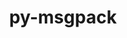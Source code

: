 ---
title: "py-msgpack"
layout: cache
categories: [package, develop-2024-01-28]
meta: {"versions": ["1.0.5"], "compilers": ["gcc@=11.4.0", "gcc@=7.5.0", "gcc@=9.4.0", "oneapi@=2024.0.0"], "oss": ["ubuntu18.04", "ubuntu20.04", "ubuntu22.04"], "platforms": ["linux"], "targets": ["neoverse_v1", "neoverse_v2", "ppc64le", "x86_64_v3"], "stacks": ["developer-tools", "e4s", "e4s-neoverse-v2", "e4s-neoverse_v1", "e4s-oneapi", "e4s-power", "root"], "num_specs": 6, "num_specs_by_stack": {"developer-tools": 1, "root": 6, "e4s-neoverse_v1": 1, "e4s-power": 1, "e4s": 1, "e4s-neoverse-v2": 1, "e4s-oneapi": 1}}
spec_details: [{"hash": "f22xoogreudwa7cfkoukhl73trvdbehf", "compiler": "gcc@=7.5.0", "versions": ["1.0.5"], "os": "ubuntu18.04", "platform": "linux", "target": "x86_64_v3", "variants": ["build_system=python_pip"], "stacks": ["developer-tools", "root"], "size": "-", "tarball": "https://binaries.spack.io/releases/develop-2024-01-28/build_cache/linux-ubuntu18.04-x86_64_v3/gcc-7.5.0/py-msgpack-1.0.5/linux-ubuntu18.04-x86_64_v3-gcc-7.5.0-py-msgpack-1.0.5-f22xoogreudwa7cfkoukhl73trvdbehf.spack"}, {"hash": "dlfwjb7xo747jqkxsixbcqm7yfo6kigk", "compiler": "gcc@=11.4.0", "versions": ["1.0.5"], "os": "ubuntu20.04", "platform": "linux", "target": "neoverse_v1", "variants": ["build_system=python_pip"], "stacks": ["e4s-neoverse_v1", "root"], "size": "-", "tarball": "https://binaries.spack.io/releases/develop-2024-01-28/build_cache/linux-ubuntu20.04-neoverse_v1/gcc-11.4.0/py-msgpack-1.0.5/linux-ubuntu20.04-neoverse_v1-gcc-11.4.0-py-msgpack-1.0.5-dlfwjb7xo747jqkxsixbcqm7yfo6kigk.spack"}, {"hash": "fc7vtsy35t7rjwlst3qybjq4csnqmjou", "compiler": "gcc@=9.4.0", "versions": ["1.0.5"], "os": "ubuntu20.04", "platform": "linux", "target": "ppc64le", "variants": ["build_system=python_pip"], "stacks": ["e4s-power", "root"], "size": "-", "tarball": "https://binaries.spack.io/releases/develop-2024-01-28/build_cache/linux-ubuntu20.04-ppc64le/gcc-9.4.0/py-msgpack-1.0.5/linux-ubuntu20.04-ppc64le-gcc-9.4.0-py-msgpack-1.0.5-fc7vtsy35t7rjwlst3qybjq4csnqmjou.spack"}, {"hash": "venrliacftgwu535uzk6dtj443awsgb2", "compiler": "gcc@=11.4.0", "versions": ["1.0.5"], "os": "ubuntu20.04", "platform": "linux", "target": "x86_64_v3", "variants": ["build_system=python_pip"], "stacks": ["e4s", "root"], "size": "-", "tarball": "https://binaries.spack.io/releases/develop-2024-01-28/build_cache/linux-ubuntu20.04-x86_64_v3/gcc-11.4.0/py-msgpack-1.0.5/linux-ubuntu20.04-x86_64_v3-gcc-11.4.0-py-msgpack-1.0.5-venrliacftgwu535uzk6dtj443awsgb2.spack"}, {"hash": "en37cfqfmc5pqzqdxaf47uetlgviodk3", "compiler": "gcc@=11.4.0", "versions": ["1.0.5"], "os": "ubuntu22.04", "platform": "linux", "target": "neoverse_v2", "variants": ["build_system=python_pip"], "stacks": ["e4s-neoverse-v2", "root"], "size": "-", "tarball": "https://binaries.spack.io/releases/develop-2024-01-28/build_cache/linux-ubuntu22.04-neoverse_v2/gcc-11.4.0/py-msgpack-1.0.5/linux-ubuntu22.04-neoverse_v2-gcc-11.4.0-py-msgpack-1.0.5-en37cfqfmc5pqzqdxaf47uetlgviodk3.spack"}, {"hash": "4pyttbwfjaemw3ozcwyovsssmm75sghv", "compiler": "oneapi@=2024.0.0", "versions": ["1.0.5"], "os": "ubuntu22.04", "platform": "linux", "target": "x86_64_v3", "variants": ["build_system=python_pip"], "stacks": ["e4s-oneapi", "root"], "size": "-", "tarball": "https://binaries.spack.io/releases/develop-2024-01-28/build_cache/linux-ubuntu22.04-x86_64_v3/oneapi-2024.0.0/py-msgpack-1.0.5/linux-ubuntu22.04-x86_64_v3-oneapi-2024.0.0-py-msgpack-1.0.5-4pyttbwfjaemw3ozcwyovsssmm75sghv.spack"}]
---